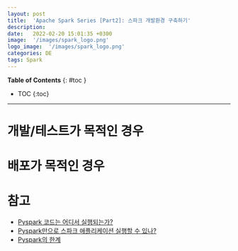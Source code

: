 ```yaml
---
layout: post
title:  'Apache Spark Series [Part2]: 스파크 개발환경 구축하기'
description: 
date:   2022-02-20 15:01:35 +0300
image:  '/images/spark_logo.png'
logo_image:  '/images/spark_logo.png'
categories: DE
tags: Spark
---
```

**Table of Contents**
{: #toc }
*  TOC
{:toc}

---

# 개발/테스트가 목적인 경우

# 배포가 목적인 경우

# 참고

- [Pyspark 코드는 어디서 실행되는가?](https://stackoverflow.com/questions/61816236/does-pyspark-code-run-in-jvm-or-python-subprocess)  
- [Pyspark만으로 스파크 애플리케이션 실행할 수 있나?](https://stackoverflow.com/questions/51728177/can-pyspark-work-without-spark)
- [Pyspark의 한계](https://stackoverflow.com/questions/58479357/pyspark-from-spark-installation-vs-pyspark-python-package)
